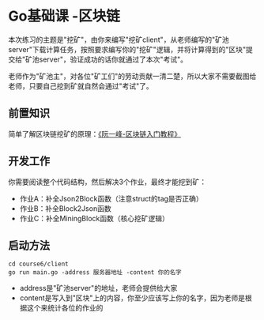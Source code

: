 # Go基础课 -区块链

本次练习的主题是"挖矿"，由你来编写"挖矿client"，从老师编写的"矿池server"下载计算任务，按照要求编写你的"挖矿"逻辑，并将计算得到的"区块"提交给"矿池server"，验证成功的话你就通过了本次"考试"。

老师作为"矿池主"，对各位"矿工们"的劳动贡献一清二楚，所以大家不需要截图给老师，只要自己挖到矿就自然会通过"考试"了。


## 前置知识

简单了解区块链挖矿的原理：[《阮一峰-区块链入门教程》](https://www.ruanyifeng.com/blog/2017/12/blockchain-tutorial.html)

## 开发工作

你需要阅读整个代码结构，然后解决3个作业，最终才能挖到矿：
* 作业A：补全Json2Block函数（注意struct的tag是否正确）
* 作业B：补全Block2Json函数
* 作业C：补全MiningBlock函数（核心挖矿逻辑）

## 启动方法

```
cd course6/client
go run main.go -address 服务器地址 -content 你的名字
```

* address是"矿池server"的地址，老师会提供给大家
* content是写入到"区块"上的内容，你至少应该写上你的名字，因为老师是根据这个来统计各位的作业的
